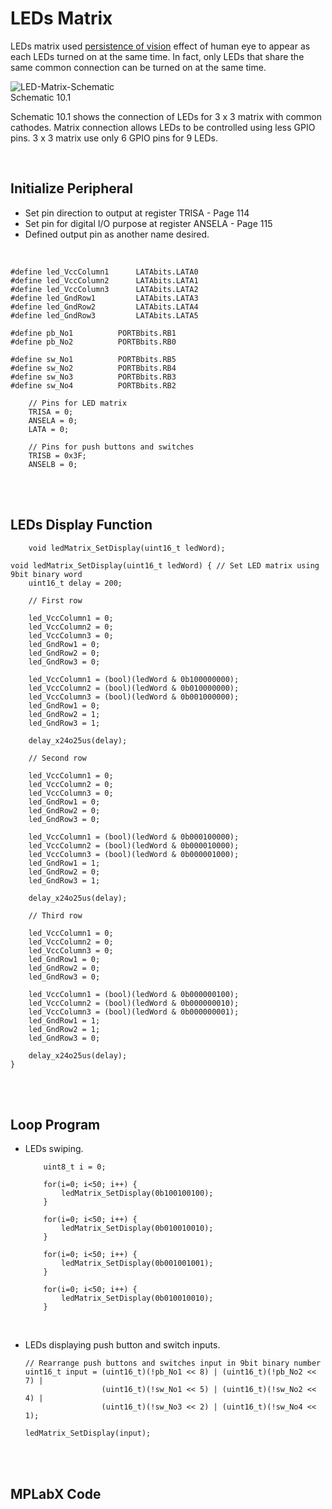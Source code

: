 # LEDs Matrix
LEDs matrix used [persistence of vision](https://en.wikipedia.org/wiki/Persistence_of_vision) effect of human eye to appear as each LEDs turned on at the same time. 
In fact, only LEDs that share the same common connection can be turned on at the same time.
<br/>

![LED-Matrix-Schematic](https://github.com/user-attachments/assets/e9a5025c-eb2d-4959-af3a-1a166a27fa6a)
<br/>
Schematic 10.1

Schematic 10.1 shows the connection of LEDs for 3 x 3 matrix with common cathodes. Matrix connection allows LEDs to be controlled using less GPIO pins. 3 x 3 matrix use only 6 GPIO pins for 9 LEDs.
<br/>

<br/>

## Initialize Peripheral

* Set pin direction to output at register TRISA - Page 114
* Set pin for digital I/O purpose at register ANSELA - Page 115
* Defined output pin as another name desired.
<br/>

```
#define led_VccColumn1      LATAbits.LATA0
#define led_VccColumn2      LATAbits.LATA1
#define led_VccColumn3      LATAbits.LATA2
#define led_GndRow1         LATAbits.LATA3
#define led_GndRow2         LATAbits.LATA4
#define led_GndRow3         LATAbits.LATA5
    
#define pb_No1          PORTBbits.RB1
#define pb_No2          PORTBbits.RB0
    
#define sw_No1          PORTBbits.RB5
#define sw_No2          PORTBbits.RB4
#define sw_No3          PORTBbits.RB3
#define sw_No4          PORTBbits.RB2
```

```
    // Pins for LED matrix
    TRISA = 0;
    ANSELA = 0;
    LATA = 0;
    
    // Pins for push buttons and switches
    TRISB = 0x3F;
    ANSELB = 0;
```
<br/>

<br/>

## LEDs Display Function

```
    void ledMatrix_SetDisplay(uint16_t ledWord);
```

```
void ledMatrix_SetDisplay(uint16_t ledWord) { // Set LED matrix using 9bit binary word
    uint16_t delay = 200;
    
    // First row
    
    led_VccColumn1 = 0;
    led_VccColumn2 = 0;
    led_VccColumn3 = 0;
    led_GndRow1 = 0;
    led_GndRow2 = 0;
    led_GndRow3 = 0;
    
    led_VccColumn1 = (bool)(ledWord & 0b100000000);
    led_VccColumn2 = (bool)(ledWord & 0b010000000);
    led_VccColumn3 = (bool)(ledWord & 0b001000000);
    led_GndRow1 = 0;
    led_GndRow2 = 1;
    led_GndRow3 = 1;
    
    delay_x24o25us(delay);
    
    // Second row
    
    led_VccColumn1 = 0;
    led_VccColumn2 = 0;
    led_VccColumn3 = 0;
    led_GndRow1 = 0;
    led_GndRow2 = 0;
    led_GndRow3 = 0;
    
    led_VccColumn1 = (bool)(ledWord & 0b000100000);
    led_VccColumn2 = (bool)(ledWord & 0b000010000);
    led_VccColumn3 = (bool)(ledWord & 0b000001000);
    led_GndRow1 = 1;
    led_GndRow2 = 0;
    led_GndRow3 = 1;
    
    delay_x24o25us(delay);
    
    // Third row
    
    led_VccColumn1 = 0;
    led_VccColumn2 = 0;
    led_VccColumn3 = 0;
    led_GndRow1 = 0;
    led_GndRow2 = 0;
    led_GndRow3 = 0;
    
    led_VccColumn1 = (bool)(ledWord & 0b000000100);
    led_VccColumn2 = (bool)(ledWord & 0b000000010);
    led_VccColumn3 = (bool)(ledWord & 0b000000001);
    led_GndRow1 = 1;
    led_GndRow2 = 1;
    led_GndRow3 = 0;
    
    delay_x24o25us(delay);
}
```
<br/>

<br/>

## Loop Program

* LEDs swiping.
  ```
      uint8_t i = 0;
      
      for(i=0; i<50; i++) {
          ledMatrix_SetDisplay(0b100100100);
      }
      
      for(i=0; i<50; i++) {
          ledMatrix_SetDisplay(0b010010010);
      }
      
      for(i=0; i<50; i++) {
          ledMatrix_SetDisplay(0b001001001);
      }
      
      for(i=0; i<50; i++) {
          ledMatrix_SetDisplay(0b010010010);
      }
  ```
<br/>

* LEDs displaying push button and switch inputs.
  ```
  // Rearrange push buttons and switches input in 9bit binary number
  uint16_t input = (uint16_t)(!pb_No1 << 8) | (uint16_t)(!pb_No2 << 7) |
                   (uint16_t)(!sw_No1 << 5) | (uint16_t)(!sw_No2 << 4) |
                   (uint16_t)(!sw_No3 << 2) | (uint16_t)(!sw_No4 << 1);
  
  ledMatrix_SetDisplay(input);
  ```
<br/>

<br/>

## MPLabX Code

<br/>

<br/>

